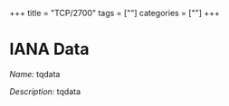 +++
title = "TCP/2700"
tags = [""]
categories = [""]
+++

# IANA Data

_Name:_ tqdata

_Description:_ tqdata

